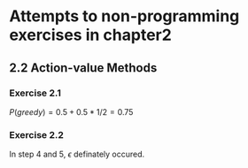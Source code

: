 # Attempts to non-programming exercises in chapter2

## 2.2 Action-value Methods
### Exercise 2.1
$P(greedy) = 0.5 + 0.5 * 1/2 = 0.75$
### Exercise 2.2
In step 4 and 5, $\epsilon$ definately occured.
